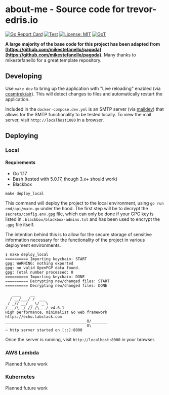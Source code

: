 # about-me - Source code for trevor-edris.io

[![Go Report Card](https://goreportcard.com/badge/github.com/TrevorEdris/about-me)](https://goreportcard.com/report/github.com/TrevorEdris/about-me)
[![Test](https://github.com/TrevorEdris/about-me/actions/workflows/test.yml/badge.svg)](https://github.com/TrevorEdris/about-me/actions/workflows/test.yml)
[![License: MIT](https://img.shields.io/badge/License-MIT-yellow.svg)](https://opensource.org/licenses/MIT)
[![GoT](https://img.shields.io/badge/Made%20with-Go-1f425f.svg)](https://go.dev)

**A large majority of the base code for this project has been adapted from [https://github.com/mikestefanello/pagoda](https://github.com/mikestefanello/pagoda).** Many thanks to mikestefanello for a great template repository.

## Developing

Use `make dev` to bring up the application with "Live reloading" enabled (via [cosmtrek/air](https://github.com/cosmtrek/air)). This will detect changes to files and automatically restart the application.

Included in the `docker-compose.dev.yml` is an SMTP server (via [maildev](https://github.com/maildev/maildev)) that allows for the SMTP functionality to be tested locally. To view the mail server, visit `http://localhost1080` in a browser.

## Deploying

### Local

#### Requirements

* Go 1.17
* Bash (tested with 5.0.17, though 3.x+ should work)
* Blackbox

`make deploy_local`

This command will deploy the project to the local environment, using `go run cmd/api/main.go` under the hood.
The first step will be to decrypt the `secrets/config.env.gpg` file, which can only be done if your GPG
key is listed in `.blackbox/blackbox-admins.txt` and has been used to encrypt the `.gpg` file itself.

The intention behind this is to allow for the secure storage of sensitive information necessary for
the functionality of the project in various deployment environments.

```shell
❯ make deploy_local
========== Importing keychain: START
gpg: WARNING: nothing exported
gpg: no valid OpenPGP data found.
gpg: Total number processed: 0
========== Importing keychain: DONE
========== Decrypting new/changed files: START
========== Decrypting new/changed files: DONE

   ____    __
  / __/___/ /  ___
 / _// __/ _ \/ _ \
/___/\__/_//_/\___/ v4.6.1
High performance, minimalist Go web framework
https://echo.labstack.com
____________________________________O/_______
                                    O\
⇨ http server started on [::]:8000
```

Once the server is running, visit `http://localhost:8000` in your browser.


### AWS Lambda

Planned future work

### Kubernetes

Planned future work
